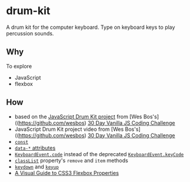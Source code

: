 # drum-kit
A drum kit for the computer keyboard. Type on keyboard keys to play percussion sounds.

## Why

To explore
* JavaScript
* flexbox

## How

* based on the [JavaScript Drum Kit project](https://github.com/wesbos/JavaScript30/tree/master/01%20-%20JavaScript%20Drum%20Kit) from [Wes Bos's]((https://github.com/wesbos) [30 Day Vanilla JS Coding Challenge](https://javascript30.com/)
* JavaScript Drum Kit project video from [Wes Bos's]((https://github.com/wesbos) [30 Day Vanilla JS Coding Challenge](https://javascript30.com/)
* [`const`](https://developer.mozilla.org/en-US/docs/Web/JavaScript/Reference/Statements/const)
* [`data-*` attributes](https://developer.mozilla.org/en-US/docs/Learn/HTML/Howto/Use_data_attributes)
* [`KeyboardEvent.code`](https://developer.mozilla.org/en-US/docs/Web/API/KeyboardEvent/code) instead of the deprecated [`KeyboardEvent.keyCode`](https://developer.mozilla.org/en-US/docs/Web/API/KeyboardEvent/keyCode)
* [`classList`](https://developer.mozilla.org/en-US/docs/Web/API/Element/classList) property's `remove` and `item` methods
* [`keydown`](https://developer.mozilla.org/en-US/docs/Web/Events/keydown) and [`keyup`](https://developer.mozilla.org/en-US/docs/Web/Events/keyup)
* [A Visual Guide to CSS3 Flexbox Properties](https://scotch.io/tutorials/a-visual-guide-to-css3-flexbox-properties)
